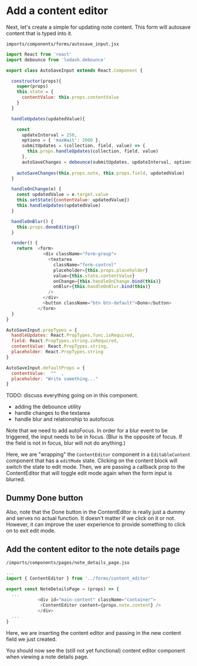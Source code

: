 # Add a content editor
Next, let's create a simple for updating note content.  This form will autosave content that is typed into it.

``` imports/components/forms/autosave_input.jsx ```

```js
import React from 'react'
import debounce from 'lodash.debounce'

export class AutoSaveInput extends React.Component {

  constructor(props){
    super(props)
    this.state = {
      contentValue: this.props.contentValue
    }
  }

  handleUpdates(updatedValue){

    const
      updateInterval = 250,
      options = { 'maxWait': 2000 },
      submitUpdates = (collection, field, value) => {
        this.props.handleUpdates(collection, field, value)
      },
      autoSaveChanges = debounce(submitUpdates, updateInterval, options)
      
    autoSaveChanges(this.props.note, this.props.field, updatedValue)
  }

  handleOnChange(e) {
    const updatedValue = e.target.value
    this.setState({contentValue: updatedValue})
    this.handleUpdates(updatedValue)
  }

  handleOnBlur() {
    this.props.doneEditing()
  }

  render() {
    return  <form>
              <div className="form-group">
                <textarea
                  className="form-control"
                  placeholder={this.props.placeholder}
                  value={this.state.contentValue}
                  onChange={this.handleOnChange.bind(this)}
                  onBlur={this.handleOnBlur.bind(this)}
                />
              </div>
              <button className="btn btn-default">Done</button>
            </form>
  }
}

AutoSaveInput.propTypes = {
  handleUpdates: React.PropTypes.func.isRequired,
  field: React.PropTypes.string.isRequired,
  contentValue: React.PropTypes.string,
  placeholder: React.PropTypes.string
}

AutoSaveInput.defaultProps = {
  contentValue:  ""  ,
  placeholder: "Write something..."
}
```

TODO: discuss everything going on in this component.
- adding the debounce utility
- handle changes to the textarea
- handle blur and relationship to autofocus

Note that we need to add autoFocus. In order for a blur event to be triggered, the input needs to be in focus. (Blur is the opposite of focus.  If the field is not in focus, blur will not do anything.)

Here, we are "wrapping" the ``` ContentEditor ``` component in a ``` EditableContent ``` component that has a  ```editMode``` state.  Clicking on the content block will switch the state to edit mode.  Then, we are passing a callback prop to the ContentEditor that will toggle edit mode again when the form input is blurred.

## Dummy Done button

Also, note that the Done button in the ContentEditor is really just a dummy and serves no actual function.  It doesn't matter if we click on it or not.  However, it can improve the user experience to provide something to click on to exit edit mode.


## Add the content editor to the note details page

``` /imports/components/pages/note_details_page.jsx ```

```js
...
import { ContentEditor } from '../forms/content_editor'

export const NoteDetailsPage = (props) => {
  ...
            <div id="main-content" className="container">
             <ContentEditor content={props.note.content} />
            </div>
  ...
}
```

Here, we are inserting the content editor and passing in the new content field we just created.

You should now see the (still not yet functional) content editor component when viewing a note details page.


